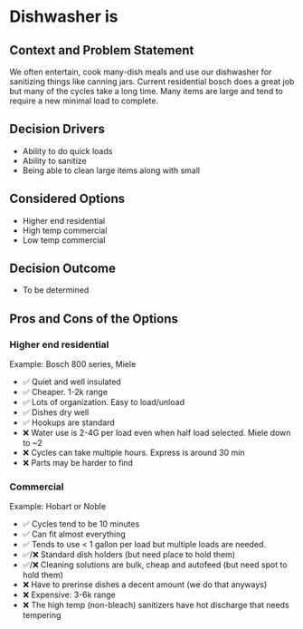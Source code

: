 # Dishwasher is 

## Context and Problem Statement

We often entertain, cook many-dish meals and use our dishwasher for sanitizing things like canning jars. Current residential bosch does a great job but many of the cycles take a long time. Many items are large and tend to require a new minimal load to complete.

## Decision Drivers

* Ability to do quick loads 
* Ability to sanitize
* Being able to clean large items along with small

## Considered Options

* Higher end residential
* High temp commercial
* Low temp commercial

## Decision Outcome

- To be determined

## Pros and Cons of the Options

### Higher end residential

Example: Bosch 800 series, Miele

* ✅ Quiet and well insulated
* ✅ Cheaper. 1-2k range
* ✅ Lots of organization. Easy to load/unload
* ✅ Dishes dry well
* ✅ Hookups are standard
* ❌ Water use is 2-4G per load even when half load selected. Miele down to ~2
* ❌ Cycles can take multiple hours. Express is around 30 min
* ❌ Parts may be harder to find

### Commercial

Example: Hobart or Noble 

* ✅ Cycles tend to be 10 minutes
* ✅ Can fit almost everything
* ✅ Tends to use < 1 gallon per load but multiple loads are needed.
* ✅/❌ Standard dish holders (but need place to hold them)
* ✅/❌ Cleaning solutions are bulk, cheap and autofeed (but need spot to hold them)
* ❌ Have to prerinse dishes a decent amount (we do that anyways)
* ❌ Expensive: 3-6k range
* ❌ The high temp (non-bleach) sanitizers have hot discharge that needs tempering

